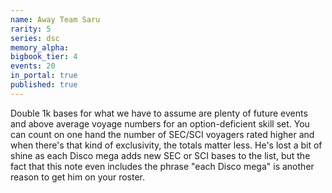 ```yaml
---
name: Away Team Saru
rarity: 5
series: dsc
memory_alpha:
bigbook_tier: 4
events: 20
in_portal: true
published: true
---
```


Double 1k bases for what we have to assume are plenty of future events and above average voyage numbers for an option-deficient skill set. You can count on one hand the number of SEC/SCI voyagers rated higher and when there's that kind of exclusivity, the totals matter less. He's lost a bit of shine as each Disco mega adds new SEC or SCI bases to the list, but the fact that this note even includes the phrase "each Disco mega" is another reason to get him on your roster.
